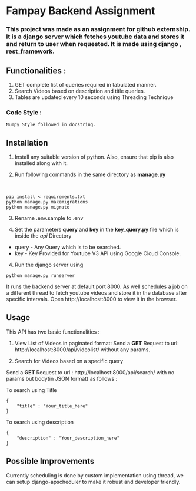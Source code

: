 # Fampay Backend Assignment

### This project was made as an assignment for github externship. It is a django server which fetches youtube data and stores it and return to user when requested. It is made using django , rest_framework.
## Functionalities : 

1. GET complete list of queries required in tabulated manner.
2. Search Videos based on description and title queries.
3. Tables are updated every 10 seconds using Threading Technique

### Code Style :
    Numpy Style followed in docstring.


## Installation 
1. Install any suitable version of python. Also, ensure that pip is also installed along with it.

2. Run following commands in the same directory as <b>manage.py</b>

<br>

```
pip install < requirements.txt
python manage.py makemigrations
python manage.py migrate
```

3. Rename .env.sample to .env

3. Set the parameters <b>query</b> and <b>key</b> in the <b>key_query.py</b> file which is inside the *api* Directory
<ul>
<li>query - Any Query which is to be searched.</li>
<li>key - Key Provided for Youtube V3 API using Google Cloud Console.</li>
</ul>

4. Run the django server using
```
python manage.py runserver
```

It runs the backend server at default port 8000. As well schedules a job on a different thread to fetch youtube videos and store it in the database after specific intervals. Open http://localhost:8000 to view it in the browser.
## Usage 
This API has two basic functionalities : 

1. View List of Videos in paginated format:
Send a <b>GET</b> Request to url: http://localhost:8000/api/videolist/
 without any params.

2. Search for Videos based on a specific query

Send a <b>GET</b> Request to url : 
http://localhost:8000/api/search/ with no params but body(in JSON format) as follows : 

To search using Title
```
{
    "title" : "Your_title_here"
}
```

To search using description
```
{
    "description" : "Your_description_here" 
}
```

## Possible Improvements
Currently scheduling is done by custom implementation using thread, we can setup django-apscheduler to make it robust and developer friendly. 
